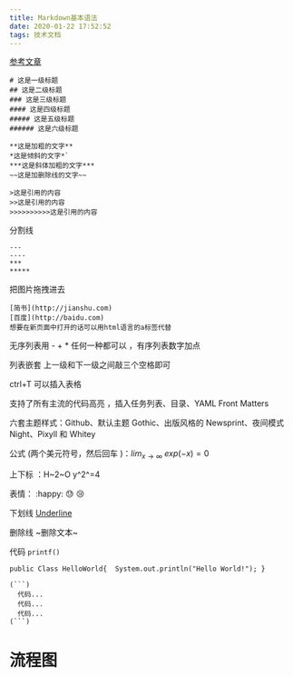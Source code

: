 ```yaml
---
title: Markdown基本语法
date: 2020-01-22 17:52:52
tags: 技术文档
---
```


[参考文章](https://www.jianshu.com/p/191d1e21f7ed "https://www.jianshu.com/p/191d1e21f7ed")

```
# 这是一级标题
## 这是二级标题
### 这是三级标题
#### 这是四级标题
##### 这是五级标题
###### 这是六级标题
```

```
**这是加粗的文字**
*这是倾斜的文字*`
***这是斜体加粗的文字***
~~这是加删除线的文字~~
```

```
>这是引用的内容
>>这是引用的内容
>>>>>>>>>>这是引用的内容
```

分割线

```
---
----
***
*****
```

把图片拖拽进去 

```
[简书](http://jianshu.com)
[百度](http://baidu.com)
想要在新页面中打开的话可以用html语言的a标签代替
```

无序列表用 - + * 任何一种都可以 ，有序列表数字加点 

列表嵌套 上一级和下一级之间敲三个空格即可

ctrl+T 可以插入表格 

支持了所有主流的代码高亮 ，插入任务列表、目录、YAML Front Matters 

六套主题样式：Github、默认主题 Gothic、出版风格的 Newsprint、夜间模式 Night、Pixyll 和 Whitey 

公式 (两个美元符号，然后回车 )：$lim_{x \to \infty} \ exp(-x)=0$ 

上下标 ：H~2~O     y^2^=4 

表情： :happy: :sweat:  :cry: 

下划线 <u>Underline</u> 

删除线 ~删除文本~ 

代码 `printf()` 

`public Class HelloWorld{  System.out.println("Hello World!"); } `

```
(```)
  代码...
  代码...
  代码...
(```)
```



# 流程图


